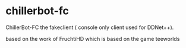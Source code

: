 # chillerbot-fc
ChillerBot-FC the fakeclient ( console only client used for DDNet++).

based on the work of FruchtiHD
which is based on the game teeworlds
